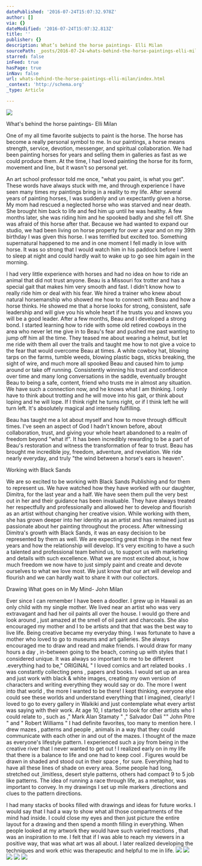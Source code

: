 ```yaml
---
datePublished: '2016-07-24T15:07:32.978Z'
author: []
via: {}
dateModified: '2016-07-24T15:07:32.813Z'
title: ''
publisher: {}
description: What’s behind the horse paintings- Elli Milan
sourcePath: _posts/2016-07-24-whats-behind-the-horse-paintings-elli-milan.md
starred: false
inFeed: true
hasPage: true
inNav: false
url: whats-behind-the-horse-paintings-elli-milan/index.html
_context: 'http://schema.org'
_type: Article

---
```

![](https://the-grid-user-content.s3-us-west-2.amazonaws.com/aac6b193-4f6e-4c92-a901-d4e86b87c30b.jpg)

What's behind the horse paintings- Elli Milan

One of my all time favorite subjects to paint is the horse. The horse has become a really personal symbol to me. In our paintings, a horse means strength, service, devotion, messenger, and spiritual collaboration. We had been painting horses for years and selling them in galleries as fast as we could produce them. At the time, I had loved painting the horse for its form, movement and line, but it wasn't so personal yet.

An art school professor told me once, "what you paint, is what you get". These words have always stuck with me, and through experience I have seen many times my paintings bring in a reality to my life. After several years of painting horses, I was suddenly and un expectantly given a horse. My mom had rescued a neglected horse who was starved and near death. She brought him back to life and fed him up until he was healthy. A few months later, she was riding him and he spooked badly and she fell off. She was afraid of this horse after that. Because we had wanted to expand our studio, we had been living on horse property for over a year and on my 39th birthday I was given this horse. I was terrified but excited too. Something supernatural happened to me and in one moment I fell madly in love with horse. It was so strong that I would watch him in his paddock before I went to sleep at night and could hardly wait to wake up to go see him again in the morning.

I had very little experience with horses and had no idea on how to ride an animal that did not trust anyone. Beau is a Missouri fox trotter and has a special gait that makes him very smooth and fast. I didn't know how to really ride him or deal with his fear. We hired a trainer who knew about natural horsemanship who showed me how to connect with Beau and how a horse thinks. He showed me that a horse looks for strong, consistent, safe leadership and will give you his whole heart if he trusts you and knows you will be a good leader. After a few months, Beau and I developed a strong bond. I started learning how to ride with some old retired cowboys in the area who never let me give in to Beau's fear and pushed me past wanting to jump off him all the time. They teased me about wearing a helmut, but let me ride with them all over the trails and taught me how to not give a voice to the fear that would overcome Beau at times. A white cowboy hat, blowing tarps on the farms, tumble weeds, blowing plastic bags, sticks breaking, the sight of wire, and much more all spooked Beau and caused him to jump around or take off running. Consistently winning his trust and confidence over time and many long conversations in the saddle, eventually brought Beau to being a safe, content, friend who trusts me in almost any situation. We have such a connection now, and he knows what I am thinking. I only have to think about trotting and he will move into his gait, or think about loping and he will lope. If I think right he turns right, or if I think left he will turn left. It's absolutely magical and intensely fulfilling.

Beau has taught me a lot about myself and how to move through difficult times. I've seen an aspect of God I hadn't known before, about collaboration, trust, and giving your whole heart abandoned to a realm of freedom beyond "what if". It has been incredibly rewarding to be a part of Beau's restoration and witness the transformation of fear to trust. Beau has brought me incredible joy, freedom, adventure, and revelation. We ride nearly everyday, and truly "the wind between a horse's ears is heaven".

Working with Black Sands

We are so excited to be working with Black Sands Publishing and for them to represent us. We have watched how they have worked with our daughter, Dimitra, for the last year and a half. We have seen them pull the very best out in her and their guidance has been invaluable. They have always treated her respectfully and professionally and allowed her to develop and flourish as an artist without changing her creative vision. While working with them, she has grown deeper into her identity as an artist and has remained just as passionate about her painting throughout the process. After witnessing Dimitra's growth with Black Sands, it was an easy decision to be represented by them as well. We are expecting great things in the next few years and how the relationship will develop. It's very exciting to have a such a talented and professional team behind us, to support us with marketing and details with such excellence. What we are most excited about, is how much freedom we now have to just simply paint and create and devote ourselves to what we love most. We just know that our art will develop and flourish and we can hardly wait to share it with our collectors.

Drawing What goes on in My Mind- John Milan

Ever since I can remember I have been a doodler. I grew up in Hawaii as an only child with my single mother. We lived near an artist who was very extravagant and had her oil paints all over the house. I would go there and look around , just amazed at the smell of oil paint and charcoals. She also encouraged my mother and I to be artists and that that was the best way to live life. Being creative became my everyday thing. I was fortunate to have a mother who loved to go to museums and art galleries. She always encouraged me to draw and read and make friends. I would draw for many hours a day , in-between going to the beach, coming up with styles that I considered unique. It was always so important to me to be diﬀerent .everything had to be," ORIGINAL " I loved comics and art related books . I was constantly collecting pens , papers and books. I would set up an area and just work with black & white images, creating my own version of characters and writing everything they would say or do. The more I went into that world , the more I wanted to be there! I kept thinking, everyone else could see these worlds and understand everything that I imagined, clearly! I loved to go to every gallery in Waikiki and just contemplate what every artist was saying with their work. At age 10, I started to look for other artists who I could relate to , such as ," Mark Alan Stamaty " ," Salvador Dali "" John Pitre " and " Robert Williams " I had definite favorites, too many to mention here. I drew mazes , patterns and people , animals in a way that they could communicate with each other in and out of the mazes. I thought of the maze as everyone's lifestyle pattern. I experienced such a joy from being in the creative river that I never wanted to get out ! I realized early on in my life that there is a balance to life and one had to keep cool . Figures would be drawn in shaded and stood out in their space , for sure. Everything had to have all these lines of shade on every area. Some people had long, stretched out ,limitless, desert style patterns, others had compact 9 to 5 job like patterns. The idea of running a race through life, as a metaphor, was important to convey. In my drawings I set up mile markers ,directions and clues to the pattern directions.

I had many stacks of books filled with drawings and ideas for future works. I would say that I had a way to show what all those compartments of the mind had inside. I could close my eyes and then just picture the entire layout for a drawing and then spend a month filling in everything. When people looked at my artwork they would have such varied reactions , that was an inspiration to me. I felt that if I was able to reach my viewers in a positive way, that was what art was all about. I later realized developing the techniques and work ethic was therapeutic and helpful to me in life.
![](https://the-grid-user-content.s3-us-west-2.amazonaws.com/3f8e925e-844e-4f89-8ccb-c222c104bcfb.jpg)
![](https://imgflo.herokuapp.com/graph/vahj1ThiexotieMo/bc0a3c47016828d852d0253d6fa41922/croprotate.jpg?cropheight=3224&cropwidth=2449&degrees=0&input=https%3A%2F%2Fthe-grid-user-content.s3-us-west-2.amazonaws.com%2F31b20a96-1ca9-4c3f-8d5c-390da1cc9acc.jpg&x=0&y=0)
![](https://the-grid-user-content.s3-us-west-2.amazonaws.com/e78391ee-a2e9-4c4e-ad1a-5e7a2ad333ef.jpg)
![](https://the-grid-user-content.s3-us-west-2.amazonaws.com/4cdf4c5a-ed46-4c94-877c-e10a91142ce0.jpg)
![](https://the-grid-user-content.s3-us-west-2.amazonaws.com/c903bf2f-1451-4c11-98b3-759775faf15d.jpg)
